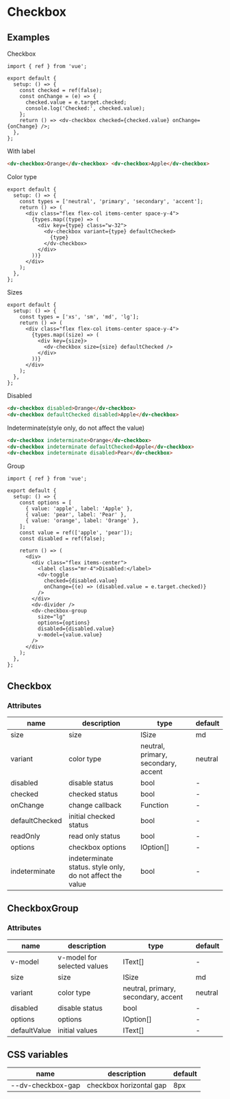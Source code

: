 # Checkbox

## Examples

Checkbox

```tsx :::run
import { ref } from 'vue';

export default {
  setup: () => {
    const checked = ref(false);
    const onChange = (e) => {
      checked.value = e.target.checked;
      console.log('Checked:', checked.value);
    };
    return () => <dv-checkbox checked={checked.value} onChange={onChange} />;
  },
};
```

With label

```html :::demo
<dv-checkbox>Orange</dv-checkbox> <dv-checkbox>Apple</dv-checkbox>
```

Color type

```tsx :::run
export default {
  setup: () => {
    const types = ['neutral', 'primary', 'secondary', 'accent'];
    return () => (
      <div class="flex flex-col items-center space-y-4">
        {types.map((type) => (
          <div key={type} class="w-32">
            <dv-checkbox variant={type} defaultChecked>
              {type}
            </dv-checkbox>
          </div>
        ))}
      </div>
    );
  },
};
```

Sizes

```tsx :::run
export default {
  setup: () => {
    const types = ['xs', 'sm', 'md', 'lg'];
    return () => (
      <div class="flex flex-col items-center space-y-4">
        {types.map((size) => (
          <div key={size}>
            <dv-checkbox size={size} defaultChecked />
          </div>
        ))}
      </div>
    );
  },
};
```

Disabled

```html :::demo
<dv-checkbox disabled>Orange</dv-checkbox>
<dv-checkbox defaultChecked disabled>Apple</dv-checkbox>
```

Indeterminate(style only, do not affect the value)

```html :::demo
<dv-checkbox indeterminate>Orange</dv-checkbox>
<dv-checkbox indeterminate defaultChecked>Apple</dv-checkbox>
<dv-checkbox indeterminate disabled>Pear</dv-checkbox>
```

Group

```tsx :::run
import { ref } from 'vue';

export default {
  setup: () => {
    const options = [
      { value: 'apple', label: 'Apple' },
      { value: 'pear', label: 'Pear' },
      { value: 'orange', label: 'Orange' },
    ];
    const value = ref(['apple', 'pear']);
    const disabled = ref(false);

    return () => (
      <div>
        <div class="flex items-center">
          <label class="mr-4">Disabled:</label>
          <dv-toggle
            checked={disabled.value}
            onChange={(e) => (disabled.value = e.target.checked)}
          />
        </div>
        <dv-divider />
        <dv-checkbox-group
          size="lg"
          options={options}
          disabled={disabled.value}
          v-model={value.value}
        />
      </div>
    );
  },
};
```

## Checkbox

### Attributes

| name           | description                                               | type                                | default |
| -------------- | --------------------------------------------------------- | ----------------------------------- | ------- |
| size           | size                                                      | ISize                               | md      |
| variant        | color type                                                | neutral, primary, secondary, accent | neutral |
| disabled       | disable status                                            | bool                                | -       |
| checked        | checked status                                            | bool                                | -       |
| onChange       | change callback                                           | Function                            | -       |
| defaultChecked | initial checked status                                    | bool                                | -       |
| readOnly       | read only status                                          | bool                                | -       |
| options        | checkbox options                                          | IOption[]                           | -       |
| indeterminate  | indeterminate status. style only, do not affect the value | bool                                | -       |

## CheckboxGroup

### Attributes

| name         | description                 | type                                | default |
| ------------ | --------------------------- | ----------------------------------- | ------- |
| v-model      | v-model for selected values | IText[]                             | -       |
| size         | size                        | ISize                               | md      |
| variant      | color type                  | neutral, primary, secondary, accent | neutral |
| disabled     | disable status              | bool                                | -       |
| options      | options                     | IOption[]                           | -       |
| defaultValue | initial values              | IText[]                             | -       |

## CSS variables

| name              | description             | default |
| ----------------- | ----------------------- | ------- |
| --dv-checkbox-gap | checkbox horizontal gap | 8px     |
